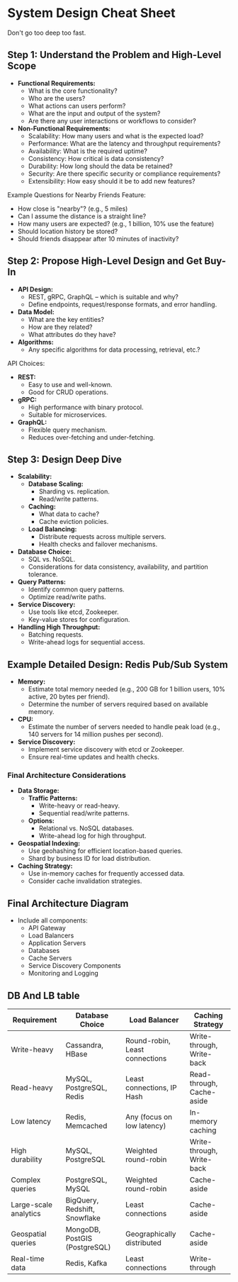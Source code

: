 # System Design Cheat Sheet

Don't go too deep too fast.

## Step 1: Understand the Problem and High-Level Scope

- **Functional Requirements:**
  - What is the core functionality?
  - Who are the users?
  - What actions can users perform?
  - What are the input and output of the system?
  - Are there any user interactions or workflows to consider?
- **Non-Functional Requirements:**
  - Scalability: How many users and what is the expected load?
  - Performance: What are the latency and throughput requirements?
  - Availability: What is the required uptime?
  - Consistency: How critical is data consistency?
  - Durability: How long should the data be retained?
  - Security: Are there specific security or compliance requirements?
  - Extensibility: How easy should it be to add new features?

Example Questions for Nearby Friends Feature:

- How close is "nearby"? (e.g., 5 miles)
- Can I assume the distance is a straight line?
- How many users are expected? (e.g., 1 billion, 10% use the feature)
- Should location history be stored?
- Should friends disappear after 10 minutes of inactivity?

## Step 2: Propose High-Level Design and Get Buy-In

- **API Design:**
  - REST, gRPC, GraphQL – which is suitable and why?
  - Define endpoints, request/response formats, and error handling.
- **Data Model:**
  - What are the key entities?
  - How are they related?
  - What attributes do they have?
- **Algorithms:**
  - Any specific algorithms for data processing, retrieval, etc.?

API Choices:

- **REST:**
  - Easy to use and well-known.
  - Good for CRUD operations.
- **gRPC:**
  - High performance with binary protocol.
  - Suitable for microservices.
- **GraphQL:**
  - Flexible query mechanism.
  - Reduces over-fetching and under-fetching.

## Step 3: Design Deep Dive

- **Scalability:**
  - **Database Scaling:**
    - Sharding vs. replication.
    - Read/write patterns.
  - **Caching:**
    - What data to cache?
    - Cache eviction policies.
  - **Load Balancing:**
    - Distribute requests across multiple servers.
    - Health checks and failover mechanisms.
- **Database Choice:**
  - SQL vs. NoSQL.
  - Considerations for data consistency, availability, and partition tolerance.
- **Query Patterns:**
  - Identify common query patterns.
  - Optimize read/write paths.
- **Service Discovery:**
  - Use tools like etcd, Zookeeper.
  - Key-value stores for configuration.
- **Handling High Throughput:**
  - Batching requests.
  - Write-ahead logs for sequential access.

## Example Detailed Design: Redis Pub/Sub System

- **Memory:**
  - Estimate total memory needed (e.g., 200 GB for 1 billion users, 10% active, 20 bytes per friend).
  - Determine the number of servers required based on available memory.
- **CPU:**
  - Estimate the number of servers needed to handle peak load (e.g., 140 servers for 14 million pushes per second).
- **Service Discovery:**
  - Implement service discovery with etcd or Zookeeper.
  - Ensure real-time updates and health checks.

### Final Architecture Considerations

- **Data Storage:**
  - **Traffic Patterns:**
    - Write-heavy or read-heavy.
    - Sequential read/write patterns.
  - **Options:**
    - Relational vs. NoSQL databases.
    - Write-ahead log for high throughput.
- **Geospatial Indexing:**
  - Use geohashing for efficient location-based queries.
  - Shard by business ID for load distribution.
- **Caching Strategy:**
  - Use in-memory caches for frequently accessed data.
  - Consider cache invalidation strategies.

## Final Architecture Diagram

- Include all components:
  - API Gateway
  - Load Balancers
  - Application Servers
  - Databases
  - Cache Servers
  - Service Discovery Components
  - Monitoring and Logging

## DB And LB table

| Requirement           | Database Choice               | Load Balancer                  | Caching Strategy          |
| --------------------- | ----------------------------- | ------------------------------ | ------------------------- |
| Write-heavy           | Cassandra, HBase              | Round-robin, Least connections | Write-through, Write-back |
| Read-heavy            | MySQL, PostgreSQL, Redis      | Least connections, IP Hash     | Read-through, Cache-aside |
| Low latency           | Redis, Memcached              | Any (focus on low latency)     | In-memory caching         |
| High durability       | MySQL, PostgreSQL             | Weighted round-robin           | Write-through, Write-back |
| Complex queries       | PostgreSQL, MySQL             | Weighted round-robin           | Cache-aside               |
| Large-scale analytics | BigQuery, Redshift, Snowflake | Least connections              | Cache-aside               |
| Geospatial queries    | MongoDB, PostGIS (PostgreSQL) | Geographically distributed     | Cache-aside               |
| Real-time data        | Redis, Kafka                  | Least connections              | Write-through             |
